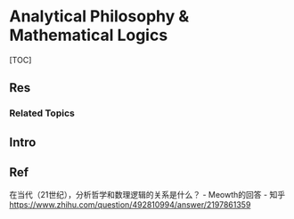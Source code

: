 # Analytical Philosophy & Mathematical Logics

[TOC]



## Res
### Related Topics



## Intro


## Ref
在当代（21世纪），分析哲学和数理逻辑的关系是什么？ - Meowth的回答 - 知乎 https://www.zhihu.com/question/492810994/answer/2197861359




